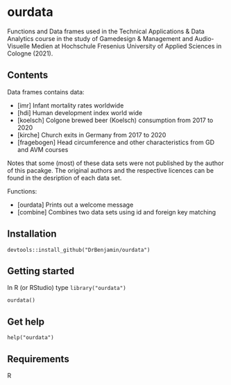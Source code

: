 # ourdata
Functions and Data frames used in the Technical Applications & Data Analytics course in the study of Gamedesign & Management and Audio-Visuelle Medien at Hochschule Fresenius University of Applied Sciences in Cologne (2021).


## Contents
Data frames contains data:

- [imr] Infant mortality rates worldwide
- [hdi] Human development index world wide
- [koelsch] Colgone brewed beer (Koelsch) consumption from 2017 to 2020
- [kirche] Church exits in Germany from 2017 to 2020
- [fragebogen] Head circumference and other characteristics from GD and AVM courses

Notes that some (most) of these data sets were not published by the author of this pacakge. The original authors and the respective licences can be found in the desription of each data set.

Functions:
- [ourdata] Prints out a welcome message
- [combine] Combines two data sets using id and foreign key matching


## Installation
`devtools::install_github("DrBenjamin/ourdata")`


## Getting started
In R (or RStudio) type
`library("ourdata")`

`ourdata()`


## Get help
`help("ourdata")`


## Requirements
R
